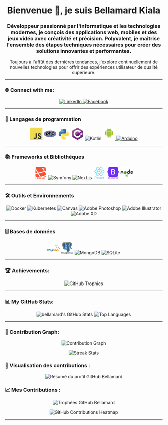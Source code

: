 
<h1 align="center">Bienvenue 👋, je suis Bellamard Kiala</h1>
<h3 align="center">Développeur passionné par l'informatique et les technologies modernes, je conçois des applications web, mobiles et des jeux vidéo avec créativité et précision. Polyvalent, je maîtrise l'ensemble des étapes techniques nécessaires pour créer des solutions innovantes et performantes.</h3>

<p align="center">Toujours à l'affût des dernières tendances, j'explore continuellement de nouvelles technologies pour offrir des expériences utilisateur de qualité supérieure.</p>

---

### 🌐 Connect with me:
<p align="center">
  <a href="https://linkedin.com/in/bellamard-kiala" target="blank">
    <img align="center" src="https://raw.githubusercontent.com/rahuldkjain/github-profile-readme-generator/master/src/images/icons/Social/linked-in-alt.svg" alt="LinkedIn" height="30" width="40" />
  </a>
  <a href="https://facebook.com/bellamard.kiala" target="blank">
    <img align="center" src="https://raw.githubusercontent.com/rahuldkjain/github-profile-readme-generator/master/src/images/icons/Social/facebook.svg" alt="Facebook" height="30" width="40" />
  </a>
</p>

---

### 🔷 Langages de programmation
<p align="center">
  <img src="https://raw.githubusercontent.com/devicons/devicon/master/icons/javascript/javascript-original.svg" alt="JavaScript" width="40" height="40"/>
  <img src="https://raw.githubusercontent.com/devicons/devicon/master/icons/php/php-original.svg" alt="PHP" width="40" height="40"/>
  <img src="https://raw.githubusercontent.com/devicons/devicon/master/icons/python/python-original.svg" alt="Python" width="40" height="40"/>
  <img src="https://raw.githubusercontent.com/devicons/devicon/master/icons/csharp/csharp-original.svg" alt="C#" width="40" height="40"/>
  <img src="https://cdn.worldvectorlogo.com/logos/kotlinlang-icon.svg" alt="Kotlin" width="40" height="40"/>
  <a href="https://developer.android.com" target="_blank" rel="noreferrer">
    <img src="https://raw.githubusercontent.com/devicons/devicon/master/icons/android/android-original-wordmark.svg" alt="Android" width="40" height="40"/>
  </a>
  <a href="https://www.arduino.cc/" target="_blank" rel="noreferrer">
    <img src="https://cdn.worldvectorlogo.com/logos/arduino-1.svg" alt="Arduino" width="40" height="40"/>
  </a>
</p>

---

### 📚 Frameworks et Bibliothèques
<p align="center">
  <img src="https://raw.githubusercontent.com/devicons/devicon/master/icons/laravel/laravel-plain-wordmark.svg" alt="Laravel" width="40" height="40"/>
  <img src="https://cdn.worldvectorlogo.com/logos/symfony.svg" alt="Symfony" width="40" height="40"/>
  <img src="https://cdn.worldvectorlogo.com/logos/nextjs-2.svg" alt="Next.js" width="40" height="40"/>
  <img src="https://raw.githubusercontent.com/devicons/devicon/master/icons/react/react-original-wordmark.svg" alt="React" width="40" height="40"/>
  <img src="https://raw.githubusercontent.com/devicons/devicon/master/icons/bootstrap/bootstrap-plain-wordmark.svg" alt="Bootstrap" width="40" height="40"/>
  <img src="https://raw.githubusercontent.com/devicons/devicon/master/icons/nodejs/nodejs-original-wordmark.svg" alt="Node.js" width="40" height="40"/>
</p>

---

### 🛠️ Outils et Environnements
<p align="center">
  <img src="https://cdn.worldvectorlogo.com/logos/docker.svg" alt="Docker" width="40" height="40"/>
  <img src="https://cdn.worldvectorlogo.com/logos/kubernetes.svg" alt="Kubernetes" width="40" height="40"/>
  <img src="https://cdn.worldvectorlogo.com/logos/canvas.svg" alt="Canvas" width="40" height="40"/>
  <img src="https://cdn.worldvectorlogo.com/logos/photoshop-cc.svg" alt="Adobe Photoshop" width="40" height="40"/>
  <img src="https://cdn.worldvectorlogo.com/logos/illustrator-cc.svg" alt="Adobe Illustrator" width="40" height="40"/>
  <img src="https://cdn.worldvectorlogo.com/logos/adobe-xd.svg" alt="Adobe XD" width="40" height="40"/>
</p>

---

### 🗄️ Bases de données
<p align="center">
  <img src="https://raw.githubusercontent.com/devicons/devicon/master/icons/mysql/mysql-original-wordmark.svg" alt="MySQL" width="40" height="40"/>
  <img src="https://raw.githubusercontent.com/devicons/devicon/master/icons/postgresql/postgresql-original-wordmark.svg" alt="PostgreSQL" width="40" height="40"/>
  <img src="https://cdn.worldvectorlogo.com/logos/mongodb-icon-1.svg" alt="MongoDB" width="40" height="40"/>
  <img src="https://cdn.worldvectorlogo.com/logos/sqlite.svg" alt="SQLite" width="40" height="40"/>
</p>

---

### 🏆 Achievements:
<p align="center">
  <img src="https://github-profile-trophy.vercel.app/?username=bellamard&theme=radical&no-frame=true&column=3&margin-w=15" alt="GitHub Trophies" />
</p>

---

### 📊 My GitHub Stats:
<p align="center">
  <img src="https://github-readme-stats.vercel.app/api?username=bellamard&show_icons=true&theme=radical" alt="bellamard's GitHub Stats" />
  <img src="https://github-readme-stats.vercel.app/api/top-langs?username=bellamard&layout=compact&theme=radical" alt="Top Languages" />
</p>

---

### 🌱 Contribution Graph:
<p align="center">
  <img src="https://activity-graph.herokuapp.com/graph?username=bellamard&theme=react-dark&hide_border=true" alt="Contribution Graph" />
</p>

<p align="center">
  <img src="https://github-readme-streak-stats.herokuapp.com/?user=bellamard&theme=radical" alt="Streak Stats" />
</p>
<!--START_SECTION:waka-->

<!--END_SECTION:waka-->
### 🌟 Visualisation des contributions :
<p align="center">
  <img src="https://github-profile-summary-cards.vercel.app/api/cards/profile-details?username=bellamard&theme=radical" alt="Résumé du profil GitHub Bellamard" />
</p>



### 📈 Mes Contributions :
<p align="center">
  <img src="https://github-profile-trophy.vercel.app/?username=bellamard&row=2&column=3&theme=monokai&no-frame=true&no-bg=true&margin-w=15" alt="Trophées GitHub Bellamard" />
</p>

<p align="center">
  <img src="https://github-contributions.vercel.app/api/v1/bellamard?chart_type=heatmap" alt="GitHub Contributions Heatmap" />
</p>


---





